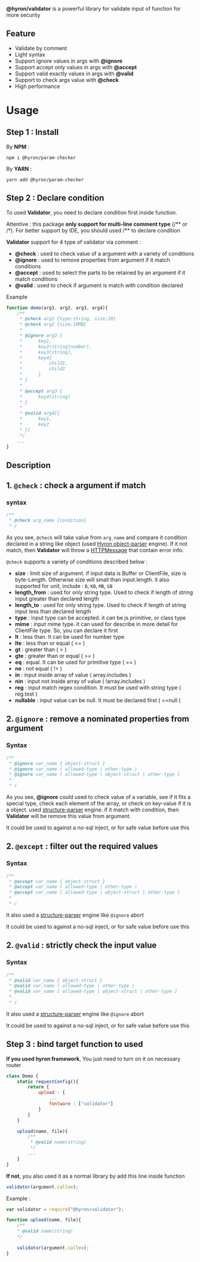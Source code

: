 **@hyron/validator** is a powerful library for validate input of function for more security

## Feature

- Validate by comment
- Light syntax
- Support ignore values in args with **@ignore**
- Support accept only values in args with **@accept**
- Support valid exactly values in args with **@valid**
- Support to check args value with **@check**
- High performance

# Usage

## **Step 1 : Install**

By **NPM** :
```shell
npm i @hyron/param-checker
```

By **YARN** :
```shell
yarn add @hyron/param-checker
```

## **Step 2 : Declare condition**

To used **Validator**, you need to declare condition first inside function.

Attentive : this package **only support for multi-line comment type** (/** or /*). For better support by IDE, you should used /** to declare condition

**Validator** support for 4 type of validator via comment :
- **@check** : used to check value of a argument with a variety of conditions
- **@ignore** : used to remove properties from argument if it match conditions
- **@accept** : used to select the parts to be retained by an argument if it match conditions
- **@valid** : used to check if argument is match with condition declared

Example
```js
function demo(arg1, arg2, arg3, arg4){
    /**
     * @check arg1 {type:string, size:20}
     * @check arg2 {size:10MB}
     * 
     * @ignore arg3 {
     *      key1,
     *      key2(string|number),
     *      key3[string],
     *      key4{
     *          child1,
     *          child2
     *      }
     * }
     * 
     * @accept arg3 {
     *      key4(string)
     * }
     * 
     * @valid arg4[{
     *      key1,
     *      key2
     * }]
     */
    ...
}
```

## Description

## 1. ``@check`` : check a argument if match

### **syntax**

```js
/**
 * @check arg_name {condition}
 * /
```
As you see, ``@check`` will take value from ``arg_name`` and compare it condition declared in a string like object (used [Hyron object-parser](https://github.com/hyron-group/hyron/blob/master/lib/objectParser.js) engine). If it not match, then **Validator** will throw a [HTTPMessage](https://docs.hyron.org/buildin-features/httpmessage.lib) that contain error info.

``@check`` supports a variety of conditions described below :

- **size** : limit size of argument. if input data is Buffer or ClientFile, size is byte-Length. Otherwise size will small than input.length. it also supported for unit, include : ``B``, ``KB``, ``MB``, ``GB``
- **length_from** : used for only string type. Used to check if length of string input greater than declared length
- **length_to** : used for only string type. Used to check if length of string input less than declared length
- **type** : input type can be accepted. it can be js primitive, or class type
- **mime** : input mime type. it can used for describe in more detail for ClientFile type. So, you can declare it first
- **lt** : less than. It can be used for number type
- **lte** : less than or equal ( <= )
- **gt** : greater than ( > )
- **gte** : greater than or equal ( >= )
- **eq** : equal. It can be used for primitive type ( == )
- **ne** : not equal ( != )
- **in** : input inside array of value ( array.includes )
- **nin** : input not inside array of value ( !array.includes )
- **reg** : input match regex condition. It must be used with string type ( reg.test )
- **nullable** : input value can be null. It must be declared first ( ==null )

## 2. ``@ignore`` : remove a nominated properties from argument

### **Syntax**
```js
/**
 * @ignore var_name { object-struct }
 * @ignore var_name ( allowed-type | other-type )
 * @ignore var_name [ allowed-type | object-struct | other-type ]
 * 
 * /
```

As you see, **@ignore** could used to check value of a variable, see if it fits a special type, check each element of the array, or check on key-value if it is a object. used [structure-parser](./docs/structure-parser.engine.md) engine. if it match with condition, then **Validator** will be remove this value from argument.

It could be used to against a no-sql inject, or for safe value before use this

## 2. ``@except`` : filter out the required values

### **Syntax**
```js
/**
 * @accept var_name { object-struct }
 * @accept var_name ( allowed-type | other-type )
 * @accept var_name [ allowed-type | object-struct | other-type ]
 * 
 * /
```

It also used a [structure-parser](./docs/structure-parser.engine.md) engine like ``@ignore`` abort

It could be used to against a no-sql inject, or for safe value before use this

## 2. ``@valid`` : strictly check the input value

### **Syntax**
```js
/**
 * @valid var_name { object-struct }
 * @valid var_name ( allowed-type | other-type )
 * @valid var_name [ allowed-type | object-struct | other-type ]
 * 
 * /
```

It also used a [structure-parser](./docs/structure-parser.engine.md) engine like ``@ignore`` abort

It could be used to against a no-sql inject, or for safe value before use this

## Step 3 : bind target function to used

**If you used hyron framework**, You just need to turn on it on necessary router

```js
class Demo {
    static requestConfig(){
        return {
            upload : {
                ...
                fontware : ["validator"]
            }
        }
    }

    upload(name, file){
        /**
         * @valid name(string)
         */
        ...
    }
}
```

**If not**, you also used it as a normal library by add this line inside function

```js
validator(argument.callee);
```

Example :
```js
var validator = require("@hyron/validator");

function upload(name, file){
    /**
    * @valid name(string)
    */
    
    validator(argument.callee);
}
```

